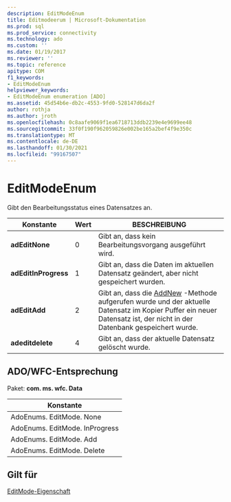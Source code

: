 ```yaml
---
description: EditModeEnum
title: Editmodeerum | Microsoft-Dokumentation
ms.prod: sql
ms.prod_service: connectivity
ms.technology: ado
ms.custom: ''
ms.date: 01/19/2017
ms.reviewer: ''
ms.topic: reference
apitype: COM
f1_keywords:
- EditModeEnum
helpviewer_keywords:
- EditModeEnum enumeration [ADO]
ms.assetid: 45d54b6e-db2c-4553-9fd0-528147d6da2f
author: rothja
ms.author: jroth
ms.openlocfilehash: 0c8aafe9069f1ea6718713ddb2239e4e9699ee48
ms.sourcegitcommit: 33f0f190f962059826e002be165a2bef4f9e350c
ms.translationtype: MT
ms.contentlocale: de-DE
ms.lasthandoff: 01/30/2021
ms.locfileid: "99167507"
---
```

# <a name="editmodeenum"></a>EditModeEnum
Gibt den Bearbeitungsstatus eines Datensatzes an.  
  
|Konstante|Wert|BESCHREIBUNG|  
|--------------|-----------|-----------------|  
|**adEditNone**|0|Gibt an, dass kein Bearbeitungsvorgang ausgeführt wird.|  
|**adEditInProgress**|1|Gibt an, dass die Daten im aktuellen Datensatz geändert, aber nicht gespeichert wurden.|  
|**adEditAdd**|2|Gibt an, dass die [AddNew](../../../ado/reference/ado-api/addnew-method-ado.md) -Methode aufgerufen wurde und der aktuelle Datensatz im Kopier Puffer ein neuer Datensatz ist, der nicht in der Datenbank gespeichert wurde.|  
|**adeditdelete**|4|Gibt an, dass der aktuelle Datensatz gelöscht wurde.|  
  
## <a name="adowfc-equivalent"></a>ADO/WFC-Entsprechung  
 Paket: **com. ms. wfc. Data**  
  
|Konstante|  
|--------------|  
|AdoEnums. EditMode. None|  
|AdoEnums. EditMode. InProgress|  
|AdoEnums. EditMode. Add|  
|AdoEnums. EditMode. Delete|  
  
## <a name="applies-to"></a>Gilt für  
 [EditMode-Eigenschaft](../../../ado/reference/ado-api/editmode-property.md)
